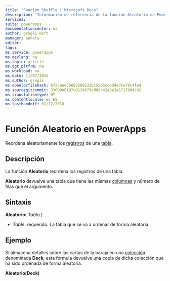 ```yaml
---
title: "Función Shuffle | Microsoft Docs"
description: "Información de referencia de la función Aleatorio de PowerApps, con sintaxis y ejemplos"
services: 
suite: powerapps
documentationcenter: na
author: gregli-msft
manager: anneta
editor: 
tags: 
ms.service: powerapps
ms.devlang: na
ms.topic: article
ms.tgt_pltfrm: na
ms.workload: na
ms.date: 11/07/2015
ms.author: gregli
ms.openlocfilehash: 672caee3b683bb0222b15a65cdad4edce78c4fe4
ms.sourcegitcommit: 33099e6197c0139679cd08c42e9e2a5717904c92
ms.translationtype: HT
ms.contentlocale: es-ES
ms.lasthandoff: 01/12/2018
---
```

# <a name="shuffle-function-in-powerapps"></a>Función Aleatorio en PowerApps
Reordena aleatoriamente los [registros](../working-with-tables.md#records) de una [tabla](../working-with-tables.md).

## <a name="description"></a>Descripción
La función **Aleatorio** reordena los registros de una tabla.

**Aleatorio** devuelve una tabla que tiene las mismas [columnas](../working-with-tables.md#columns) y número de filas que el argumento.

## <a name="syntax"></a>Sintaxis
**Aleatorio**( *Tabla* )

* *Table*: requerido.  La tabla que se va a ordenar de forma aleatoria.

## <a name="example"></a>Ejemplo
Si almacena detalles sobre las cartas de la baraja en una [colección](../working-with-data-sources.md#collections) denominada **Deck**, esta fórmula devuelve una copia de dicha colección que ha sido ordenada de forma aleatoria.

**Aleatorio(Deck)**

